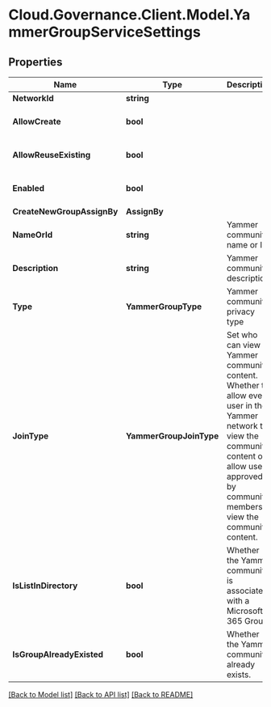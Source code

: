 # Cloud.Governance.Client.Model.YammerGroupServiceSettings
## Properties

Name | Type | Description | Notes
------------ | ------------- | ------------- | -------------
**NetworkId** | **string** |  | [optional] 
**AllowCreate** | **bool** |  | [optional] [default to false]
**AllowReuseExisting** | **bool** |  | [optional] [default to false]
**Enabled** | **bool** |  | [optional] [default to false]
**CreateNewGroupAssignBy** | **AssignBy** |  | [optional] 
**NameOrId** | **string** | Yammer community name or ID | [optional] 
**Description** | **string** | Yammer community description | [optional] 
**Type** | **YammerGroupType** | Yammer community privacy type | [optional] 
**JoinType** | **YammerGroupJoinType** | Set who can view Yammer community content. Whether to allow every user in the Yammer network to view the community content or allow users approved by community members to view the community content. | [optional] 
**IsListInDirectory** | **bool** | Whether the Yammer community is associated with a Microsoft 365 Group. | [optional] [default to false]
**IsGroupAlreadyExisted** | **bool** | Whether the Yammer community already exists. | [optional] [default to false]

[[Back to Model list]](../README.md#documentation-for-models) [[Back to API list]](../README.md#documentation-for-api-endpoints) [[Back to README]](../README.md)


